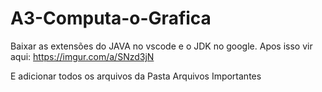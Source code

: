 # A3-Computa-o-Grafica
Baixar as extensões do JAVA no vscode e o JDK no google.
Apos isso vir aqui:
https://imgur.com/a/SNzd3jN

E adicionar todos os arquivos da Pasta Arquivos Importantes
